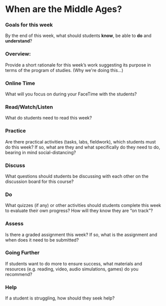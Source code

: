 # When are the Middle Ages?

### Goals for this week

By the end of this week, what should students **know**, be able to **do** and **understand**?

### Overview:

Provide a short rationale for this week’s work suggesting its purpose in terms of the program of studies. \(Why we're doing this...\)

### **Online Time**

What will you focus on during your FaceTime with the students?

### Read/Watch/Listen

What do students need to read this week?

### Practice

Are there practical activities \(tasks, labs, fieldwork\), which students must do this week? If so, what are they and what specifically do they need to do, bearing in mind social-distancing?

### **Discuss**

What questions should students be discussing with each other on the discussion board for this course?

### **Do**

What quizzes \(if any\) or other activities should students complete this week to evaluate their own progress? How will they know they are “on track”?

### **Assess** 

Is there a graded assignment this week? If so, what is the assignment and when does it need to be submitted?

### Going Further

If students want to do more to ensure success, what materials and resources \(e.g. reading, video, audio simulations, games\) do you recommend?

### **Help**

 If a student is struggling, how should they seek help?

